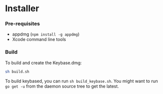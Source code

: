 # Installer

### Pre-requisites

 * appdmg (`npm install -g appdmg`)
 * Xcode command line tools

### Build

To build and create the Keybase.dmg:

```sh
sh build.sh
```

To build keybased, you can run `sh build_keybase.sh`. You might want to run `go get -u` from the daemon source tree to get the latest.
